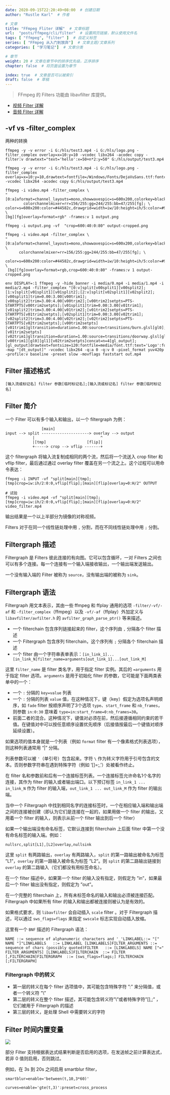 ```yaml
---
date: 2020-09-15T22:20:49+08:00  # 创建日期
author: "Rustle Karl"  # 作者

# 文章
title: "FFmpeg Fliter 详解"  # 文章标题
url:  "posts/ffmpeg/cli/filter"  # 设置网页链接，默认使用文件名
tags: [ "ffmpeg", "filter" ]  # 自定义标签
series: [ "FFmpeg 从入门到放弃"]  # 文章主题/文章系列
categories: [ "学习笔记"]  # 文章分类

# 章节
weight: 20 # 文章在章节中的排序优先级，正序排序
chapter: false  # 将页面设置为章节

index: true  # 文章是否可以被索引
draft: false  # 草稿
---
```


> FFmpeg 的 Filters 功能由 libavfilter 库提供。

- [视频 Filter 详解](video.md)
- [音频 Fliter 详解](audio.md)

## -vf vs -filter_complex

两种的转换

```shell
ffmpeg -y -v error -i G:/hls/test3.mp4 -i G:/hls/logo.png -filter_complex overlay=x=10:y=10 -vcodec libx264 -acodec copy -filter:v drawtext="text='hello':x=50+n*2:y=50" G:/hls/output/test3.mp4
```


```shell
ffmpeg -y -v error -i G:/hls/test3.mp4 -i G:/hls/logo.png -filter_complex overlay=x=10:y=10,drawtext=fontfile=/Windows/Fonts/DejaVuSans.ttf:fontcolor=white:fontsize=38:text='hello':x=50+n*2:y=50" -vcodec libx264 -acodec copy G:/hls/output/test3.mp4
```


```shell
ffmpeg -i video.mp4 -filter_complex \
"[0:a]aformat=channel_layouts=mono,showwavespic=s=600x200,colorkey=black,
        colorchannelmixer=rr=156/255:gg=244/255:bb=47/255[fg]; \
color=s=600x200:color=#44582c,drawgrid=width=iw/10:height=ih/5:color=#9cf42f@0.1[bg]; \
[bg][fg]overlay=format=rgb" -frames:v 1 output.png

ffmpeg -i output.png -vf  "crop=600:40:0:80" output-cropped.png
```

```shell
ffmpeg -i video.mp4 -filter_complex \
"[0:a]aformat=channel_layouts=mono,showwavespic=s=600x200,colorkey=black, \
      colorchannelmixer=rr=156/255:gg=244/255:bb=47/255[fg]; \
      color=s=600x200:color=#44582c,drawgrid=width=iw/10:height=ih/5:color=#9cf42f@0.1[bg]; \
 [bg][fg]overlay=format=rgb,crop=600:40:0:80" -frames:v 1 output-cropped.png
```


```shell
env DISPLAY=:1 ffmpeg -y -hide_banner -i media/0.mp4 -i media/1.mp4 -i media/2.mp4 -filter_complex "[0:v]split[v00split1][v00split2];[1:v]split[v01split1][v01split2];[2:v]split[v02split1][v02split2];[v00split1]trim=0.00:3.00[v00trim1];[v00split2]trim=3.00:4.00[v00trim2];[v00trim2]setpts=PTS-STARTPTS[v00trim2setpts];[v01split1]trim=0.00:3.00[v01trim1];[v01split2]trim=3.00:4.00[v01trim2];[v01trim2]setpts=PTS-STARTPTS[v01trim2setpts];[v02split1]trim=0.00:3.00[v02trim1];[v02split2]trim=3.00:4.00[v02trim2];[v02trim2]setpts=PTS-STARTPTS[v02trim2setpts];[v00trim2setpts][v01trim1]gltransition=duration=1.00:source=transitions/burn.glsl[gl0];[v01trim2setpts][v02trim1]gltransition=duration=1.00:source=transitions/doorway.glsl[gl1];[v00trim1][gl0][gl1][v02trim2setpts]concat=n=4[gl_output];[gl_output]drawtext=fontsize=120:fontfile=media/font.ttf:text='Logo':fontcolor=black:x=0:y=0[dt_output]" -map "[dt_output]" -vcodec libx264 -q:a 0 -q:v 0 -pixel_format yuv420p -profile:v baseline -preset slow -movflags faststart out.mp4
```


## Filter 描述格式

```shell
[输入流或标记名] filter 参数[临时标记名];[输入流或标记名] filter 参数[临时标记名]
```

## Filter 简介

一个 Filter 可以有多个输入和输出，以一个 filtergraph 为例：

```
                [main]
input --> split ---------------------> overlay --> output
            |                             ^
            |[tmp]                  [flip]|
            +-----> crop --> vflip -------+
```

这个 filtergraph 将输入流复制成相同的两个流，然后将一个流送入 crop filter 和 vflip filter，最后通过通过 overlay filter 覆盖在另一个流之上。这个过程可以用命令表达：

```shell
ffmpeg -i INPUT -vf "split[main][tmp];[tmp]crop=iw:ih/2:0:0,vflip[flip];[main][flip]overlay=0:H/2" OUTPUT

# 试验
ffmpeg -i video.mp4 -vf "split[main][tmp];[tmp]crop=iw:ih/2:0:0,vflip[flip];[main][flip]overlay=0:H/2" video_filter.mp4
```



输出结果是一个以上半部分为镜像的对称视频。

Filters 对于在同一个线性链处理中用 `,` 分割，而在不同线性链处理中用 `;` 分割。

## Filtergraph 描述

Filtergraph 是 Filters 彼此连接的有向图。它可以包含循环，一对 Filters 之间也可以有多个连接。每一个连接有一个输入端接收输出，一个输出端发送输出。

一个没有输入端的 Filter 被称为 `source`，没有输出端的被称为 `sink`。

## Filtergraph 语法

Filtergraph 用文本表示，其由一些 ffmpeg 和 ffplay 通用的选项 `-filter/-vf/-af` 和 `-filter_complex`（ffmpeg）以及 `-vf/-af`（ffplay）外加定义与 `libavfilter/avfilter.h` 的 `avfilter_graph_parse_ptr()` 等来描述。

- 一个 filterchain 包含序列链接起来的 filter，这个序列由 `,` 分隔各个 filter 描述
- 一个 Filtergraph 包含序列 filterchain，这个序列有 `;` 分隔各个 filterchain 描述
- 一个 filter 由一个字符串表单表示：`[in_link_1]...[in_link_N]filter_name=arguments[out_link_1]...[out_link_M]`

这里 `filter_name` 是 filter 类名字，用于指定 filter 实例。其后的 `=arguments` 用于指定 filter 选项。`arguments` 是用于初始化 filter 的参数，它可能是下面两类表单中的一个：

- 一个 `:` 分隔的 `key=value` 列表
- 一个 `:` 分隔的列表 `value` 值，在这种情况下，键（key）假定为选项名声明顺序，如 `fade`  filter 按顺序声明了3个选项 `type`、`start_frame` 和 `nb_frames`，则参数 `in:0:30` 意味着 `type=in:start_frame=0:nb_frames=30`。
- 前面二者的混合。这种情况下，键值对必须在前，然后接遵循相同约束的若干值。在键值对中可以按任意顺序设置优先顺序（后接值按最后一个键值对顺序延续设置）。

如果选项的值本身就是一个列表（例如 `format`  filter 有一个像素格式列表选项），则这种列表通常用 “|” 分隔。

列表参数可以被 `'`（单引号）包含起来。字符 `\` 作为转义字符用于引号包含的文本。否则参数字符串在遇到特殊字符（例如 ’[]=;,’）处被看作终止。

在 filter 名和参数前和后有一个连接标签列表。一个连接标签允许命名1个名字的连接，其作为 filter 的输入或者输出端口。以下预订标签 `in_link_1 ... in_link_N` 作为 filter 的输入端，`out_link_1 ... out_link_M` 作为 filter 的输出端。

当中一个 Filtergraph 中找到相同名字的连接标签时，一个在相应输入端和输出端之间的连接被创建（即认为它们是连接在一起的，如果用做一个 filter 的输出，又用着一个 filter 的输入，则表示从前一个 filter 输出到后一个 filter）

如果一个输出端没有命名标签，它默认连接到 filterchain 上后面 filter 中第一个没有命名标签的输入端。例如：

```
nullsrc,split[L1],[L2]overlay,nullsink
```

这里 `split` 有两路输出，`overlay` 有两路输入，`split` 的第一路输出被命名为标签 ”L1”，`overlay` 的第一路输入被命名为标签 ”L2”。则 `split` 的第二路输出链接到 `overlay` 的第二路输入（它们都没有用标签命名）。

在一个 filter 描述中，如果第一个 filter 的输入没有指定，则假定为 ”in”，如果最后一个 filter 输出没有指定，则假定为 ”out”。

在一个完整的 filterchain 上，所有未标签命名的输入和输出必须被连接匹配。 Filtergraph 中如果所有 filter 的输入和输出都被连接则被认为是有效的。

如果格式要求，则 `libavfilter` 会自动插入 `scale`  filter 。对于 Filtergraph 描述，可以通过 `sws_flags=flags` 来指定 `swscale` 标志实现自动插入放缩。

这里有一个 `BNF` 描述的 Filtergraph 语法：

```
NAME ::= sequence of alphanumeric characters and '_'LINKLABEL::= "[" NAME "]"LINKLABELS   ::= LINKLABEL [LINKLABELS]FILTER_ARGUMENTS ::= sequence of chars (possibly quoted)FILTER   ::= [LINKLABELS] NAME ["=" FILTER_ARGUMENTS] [LINKLABELS]FILTERCHAIN  ::= FILTER [,FILTERCHAIN]FILTERGRAPH  ::= [sws_flags=flags;] FILTERCHAIN [;FILTERGRAPH]
```

### Filtergraph 中的转义

- 第一层的转义在每个 filter 选项值中，其可能包含特殊字符 ”:” 来分隔值，或者一个转义符 ”\”
- 第二层的转义在整个 filter 描述，其可能包含转义符”\”或者特殊字符”[],;” ，它们被用于 Filtergraph 的描述
- 第三层的转义，是处理 Shell 中需要转义的字符

## Filter 时间内置变量

![](../../imgs/filter.png)

部分 Filter 支持根据表达式结果判断是否启用的选项，在发送帧之前计算表达式，若非 0 值则启用，否则跳过。

例如，在 3s 到 20s 之间启用 smartblur filter，

```shell
smartblur=enable='between(t,10,3*60)'

curves=enable='gte(t,3)':preset=cross_process
```
